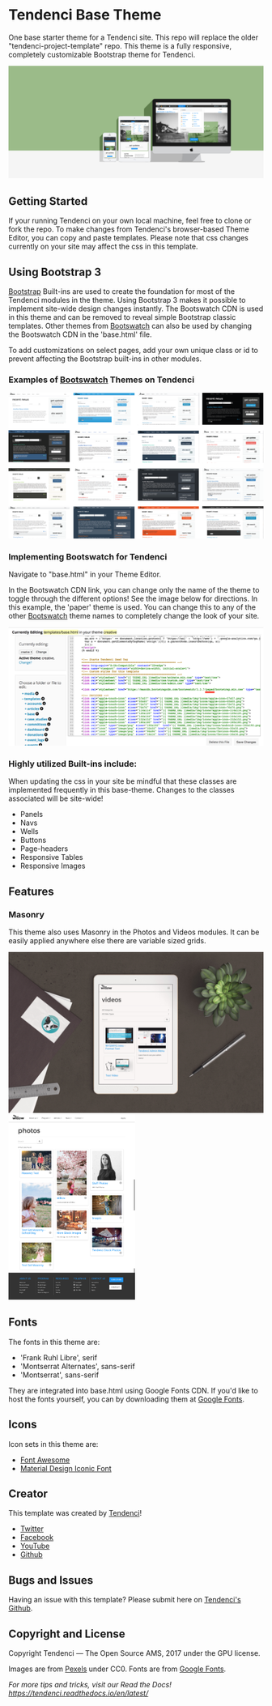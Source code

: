 # Tendenci Base Theme
One base starter theme for a Tendenci site. This repo will replace the older "tendenci-project-template" repo.  This theme is a fully responsive, completely customizable Bootstrap theme for Tendenci.

<img src="screenshots/willowbanner-2.jpg" alt="Willow Responsive Web Design Images for Tendenci Screenshots Tendenci" />

## Getting Started

If your running Tendenci on your own local machine, feel free to clone or fork the repo. To make changes from Tendenci's browser-based Theme Editor, you can copy and paste templates. Please note that css changes currently on your site may affect the css in this template.

## Using Bootstrap 3
[Bootstrap](https://getbootstrap.com/) Built-ins are used to create the foundation for most of the Tendenci modules in the theme.  Using Bootstrap 3 makes it possible to implement site-wide design changes instantly.  The Bootswatch CDN is used in this theme and can be removed to reveal simple Bootstrap classic templates.  Other themes from [Bootswatch](https://bootswatch.com/) can also be used by changing the Bootswatch CDN in the 'base.html' file.

To add customizations on select pages, add your own unique class or id to prevent affecting the Bootstrap built-ins in other modules.

### Examples of [Bootswatch](https://bootswatch.com/) Themes on Tendenci

<img src="screenshots/bootswatch-themes.png" alt="Screenshots Bootswatch for Tendenci Screenshots Tendenci" />

### Implementing Bootswatch for Tendenci
Navigate to "base.html" in your Theme Editor.

In the Bootswatch CDN link, you can change only the name of the theme to toggle through the different options!  See the image below for directions.  In this example, the 'paper' theme is used.  You can change this to any of the other [Bootswatch](https://bootswatch.com/) theme names to completely change the look of your site. 

<img src="screenshots/bootswatch-theme-editor.png" width="600" alt="Implementing Bootswatch for Tendenci Screenshots Tendenci" />

### Highly utilized Built-ins include:
When updating the css in your site be mindful that these classes are implemented frequently in this base-theme.  Changes to the classes associated will be site-wide!
* Panels
* Navs
* Wells
* Buttons
* Page-headers
* Responsive Tables
* Responsive Images

## Features
### Masonry
This theme also uses Masonry in the Photos and Videos modules.  It can be easily applied anywhere else there are variable sized grids.

<img src="screenshots/willow_video.jpg" width="550" alt="An example of Masonry implemented in the Videos Module Screenshots Tendenci" /> <img src="screenshots/masonry-photos.png" width="250" alt="An example of Masonry implemented in the Photos Module Screenshots Tendenci" />

## Fonts
The fonts in this theme are:
* 'Frank Ruhl Libre', serif
* 'Montserrat Alternates', sans-serif
* 'Montserrat', sans-serif

They are integrated into base.html using Google Fonts CDN.  If you'd like to host the fonts yourself, you can by downloading them at [Google Fonts](https://fonts.google.com).

## Icons
Icon sets in this theme are:
* [Font Awesome](http://fontawesome.io/)
* [Material Design Iconic Font](http://zavoloklom.github.io/material-design-iconic-font/icons.html)

## Creator
This template was created by [Tendenci](https://tendenci.com)!
* [Twitter](https://twitter.com/tendenci)
* [Facebook](https://facebook.com/tendenci)
* [YouTube](https://youtube.com/tendencicms)
* [Github](https://github.com/tendenci)

## Bugs and Issues
Having an issue with this template?  Please submit here on [Tendenci's Github](https://github.com/tendenci/tendenci/issues).

## Copyright and License
Copyright Tendenci — The Open Source AMS, 2017 under the GPU license.

Images are from [Pexels](https://pexels.com) under CC0.
Fonts are from [Google Fonts](https//fonts.google.com).

*For more tips and tricks, visit our Read the Docs!
https://tendenci.readthedocs.io/en/latest/*
